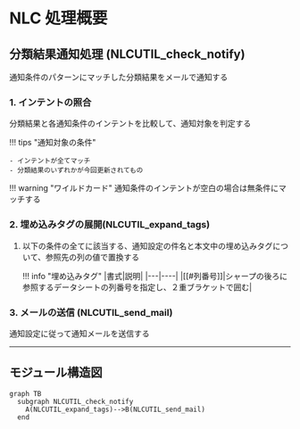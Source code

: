 # NLC 処理概要

## 分類結果通知処理 (NLCUTIL_check_notify)

通知条件のパターンにマッチした分類結果をメールで通知する

### 1. インテントの照合

分類結果と各通知条件のインテントを比較して、通知対象を判定する

!!! tips "通知対象の条件"

	- インテントが全てマッチ
	- 分類結果のいずれかが今回更新されてもの

!!! warning "ワイルドカード"
	通知条件のインテントが空白の場合は無条件にマッチする

### 2. 埋め込みタグの展開(NLCUTIL_expand_tags)

1. 以下の条件の全てに該当する、通知設定の件名と本文中の埋め込みタグについて、参照先の列の値で置換する

	!!! info "埋め込みタグ"
		|書式|説明|
		|---|----|
		|[[#列番号]]|シャープの後ろに参照するデータシートの列番号を指定し、２重ブラケットで囲む|

### 3. メールの送信 (NLCUTIL_send_mail)

通知設定に従って通知メールを送信する

---

## モジュール構造図

```mermaid
graph TB
  subgraph NLCUTIL_check_notify
  	A(NLCUTIL_expand_tags)-->B(NLCUTIL_send_mail)
  end
```
